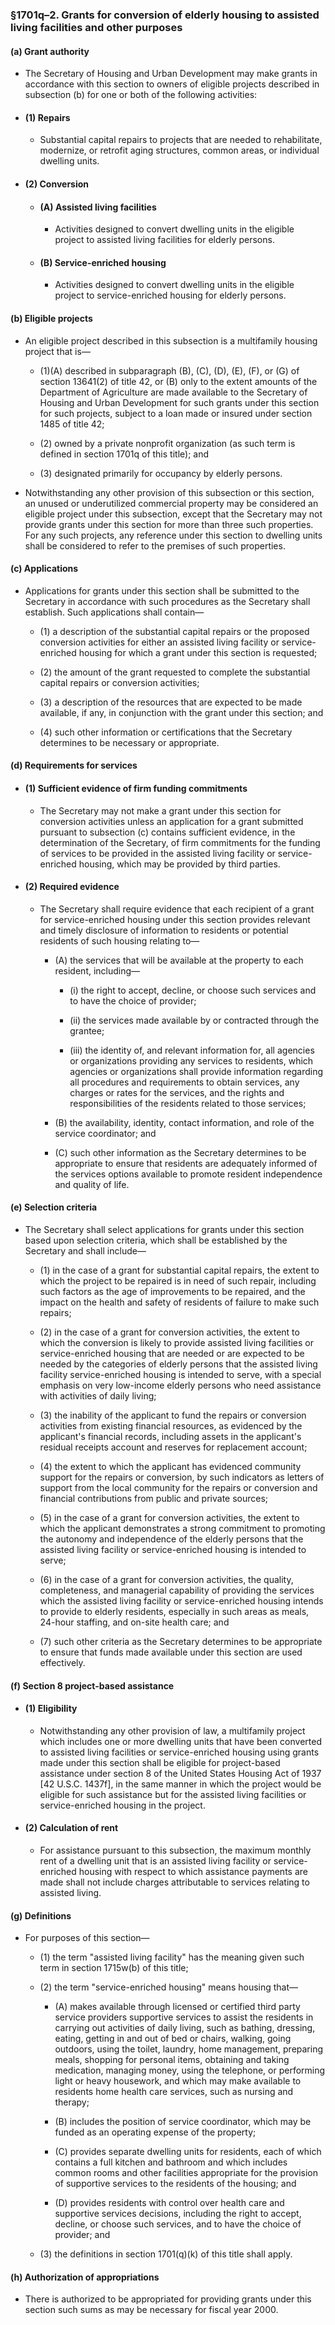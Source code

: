 ### §1701q–2. Grants for conversion of elderly housing to assisted living facilities and other purposes
#### (a) Grant authority
* The Secretary of Housing and Urban Development may make grants in accordance with this section to owners of eligible projects described in subsection (b) for one or both of the following activities:

* #### (1) Repairs
  * Substantial capital repairs to projects that are needed to rehabilitate, modernize, or retrofit aging structures, common areas, or individual dwelling units.

* #### (2) Conversion
  * #### (A) Assisted living facilities
    * Activities designed to convert dwelling units in the eligible project to assisted living facilities for elderly persons.

  * #### (B) Service-enriched housing
    * Activities designed to convert dwelling units in the eligible project to service-enriched housing for elderly persons.

#### (b) Eligible projects
* An eligible project described in this subsection is a multifamily housing project that is—

  * (1)(A) described in subparagraph (B), (C), (D), (E), (F), or (G) of section 13641(2) of title 42, or (B) only to the extent amounts of the Department of Agriculture are made available to the Secretary of Housing and Urban Development for such grants under this section for such projects, subject to a loan made or insured under section 1485 of title 42;

  * (2) owned by a private nonprofit organization (as such term is defined in section 1701q of this title); and

  * (3) designated primarily for occupancy by elderly persons.


* Notwithstanding any other provision of this subsection or this section, an unused or underutilized commercial property may be considered an eligible project under this subsection, except that the Secretary may not provide grants under this section for more than three such properties. For any such projects, any reference under this section to dwelling units shall be considered to refer to the premises of such properties.

#### (c) Applications
* Applications for grants under this section shall be submitted to the Secretary in accordance with such procedures as the Secretary shall establish. Such applications shall contain—

  * (1) a description of the substantial capital repairs or the proposed conversion activities for either an assisted living facility or service-enriched housing for which a grant under this section is requested;

  * (2) the amount of the grant requested to complete the substantial capital repairs or conversion activities;

  * (3) a description of the resources that are expected to be made available, if any, in conjunction with the grant under this section; and

  * (4) such other information or certifications that the Secretary determines to be necessary or appropriate.

#### (d) Requirements for services
* #### (1) Sufficient evidence of firm funding commitments
  * The Secretary may not make a grant under this section for conversion activities unless an application for a grant submitted pursuant to subsection (c) contains sufficient evidence, in the determination of the Secretary, of firm commitments for the funding of services to be provided in the assisted living facility or service-enriched housing, which may be provided by third parties.

* #### (2) Required evidence
  * The Secretary shall require evidence that each recipient of a grant for service-enriched housing under this section provides relevant and timely disclosure of information to residents or potential residents of such housing relating to—

    * (A) the services that will be available at the property to each resident, including—

      * (i) the right to accept, decline, or choose such services and to have the choice of provider;

      * (ii) the services made available by or contracted through the grantee;

      * (iii) the identity of, and relevant information for, all agencies or organizations providing any services to residents, which agencies or organizations shall provide information regarding all procedures and requirements to obtain services, any charges or rates for the services, and the rights and responsibilities of the residents related to those services;


    * (B) the availability, identity, contact information, and role of the service coordinator; and

    * (C) such other information as the Secretary determines to be appropriate to ensure that residents are adequately informed of the services options available to promote resident independence and quality of life.

#### (e) Selection criteria
* The Secretary shall select applications for grants under this section based upon selection criteria, which shall be established by the Secretary and shall include—

  * (1) in the case of a grant for substantial capital repairs, the extent to which the project to be repaired is in need of such repair, including such factors as the age of improvements to be repaired, and the impact on the health and safety of residents of failure to make such repairs;

  * (2) in the case of a grant for conversion activities, the extent to which the conversion is likely to provide assisted living facilities or service-enriched housing that are needed or are expected to be needed by the categories of elderly persons that the assisted living facility service-enriched housing is intended to serve, with a special emphasis on very low-income elderly persons who need assistance with activities of daily living;

  * (3) the inability of the applicant to fund the repairs or conversion activities from existing financial resources, as evidenced by the applicant's financial records, including assets in the applicant's residual receipts account and reserves for replacement account;

  * (4) the extent to which the applicant has evidenced community support for the repairs or conversion, by such indicators as letters of support from the local community for the repairs or conversion and financial contributions from public and private sources;

  * (5) in the case of a grant for conversion activities, the extent to which the applicant demonstrates a strong commitment to promoting the autonomy and independence of the elderly persons that the assisted living facility or service-enriched housing is intended to serve;

  * (6) in the case of a grant for conversion activities, the quality, completeness, and managerial capability of providing the services which the assisted living facility or service-enriched housing intends to provide to elderly residents, especially in such areas as meals, 24-hour staffing, and on-site health care; and

  * (7) such other criteria as the Secretary determines to be appropriate to ensure that funds made available under this section are used effectively.

#### (f) Section 8 project-based assistance
* #### (1) Eligibility
  * Notwithstanding any other provision of law, a multifamily project which includes one or more dwelling units that have been converted to assisted living facilities or service-enriched housing using grants made under this section shall be eligible for project-based assistance under section 8 of the United States Housing Act of 1937 [42 U.S.C. 1437f], in the same manner in which the project would be eligible for such assistance but for the assisted living facilities or service-enriched housing in the project.

* #### (2) Calculation of rent
  * For assistance pursuant to this subsection, the maximum monthly rent of a dwelling unit that is an assisted living facility or service-enriched housing with respect to which assistance payments are made shall not include charges attributable to services relating to assisted living.

#### (g) Definitions
* For purposes of this section—

  * (1) the term "assisted living facility" has the meaning given such term in section 1715w(b) of this title;

  * (2) the term "service-enriched housing" means housing that—

    * (A) makes available through licensed or certified third party service providers supportive services to assist the residents in carrying out activities of daily living, such as bathing, dressing, eating, getting in and out of bed or chairs, walking, going outdoors, using the toilet, laundry, home management, preparing meals, shopping for personal items, obtaining and taking medication, managing money, using the telephone, or performing light or heavy housework, and which may make available to residents home health care services, such as nursing and therapy;

    * (B) includes the position of service coordinator, which may be funded as an operating expense of the property;

    * (C) provides separate dwelling units for residents, each of which contains a full kitchen and bathroom and which includes common rooms and other facilities appropriate for the provision of supportive services to the residents of the housing; and

    * (D) provides residents with control over health care and supportive services decisions, including the right to accept, decline, or choose such services, and to have the choice of provider; and


  * (3) the definitions in section 1701(q)(k) of this title shall apply.

#### (h) Authorization of appropriations
* There is authorized to be appropriated for providing grants under this section such sums as may be necessary for fiscal year 2000.